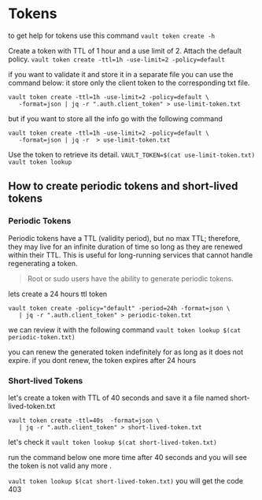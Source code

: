 # Tokens
to get help for tokens use this command `vault token create -h`


Create a token with TTL of 1 hour and a use limit of 2. Attach the default policy.
`vault token create -ttl=1h -use-limit=2 -policy=default`

if you want to validate it and store it in a separate file you can use the command below:
it store only the client token to the corresponding txt file.
```
vault token create -ttl=1h -use-limit=2 -policy=default \
   -format=json | jq -r ".auth.client_token" > use-limit-token.txt
```

but if you want to store all the info go with the following command
```
vault token create -ttl=1h -use-limit=2 -policy=default \
   -format=json | jq -r  > use-limit-token.txt
```
Use the token to retrieve its detail.
`VAULT_TOKEN=$(cat use-limit-token.txt) vault token lookup`

## How to create periodic tokens and short-lived tokens

### Periodic Tokens
Periodic tokens have a TTL (validity period), but no max TTL; therefore, they may live for an infinite duration of time so long as they are renewed within their TTL. This is useful for long-running services that cannot handle regenerating a token.
> Root or sudo users have the ability to generate periodic tokens.


lets create a 24 hours ttl token 
```
vault token create -policy="default" -period=24h -format=json \
   | jq -r ".auth.client_token" > periodic-token.txt
```
we can review it with the following command
`vault token lookup $(cat periodic-token.txt)`

you can renew the generated token indefinitely for as long as it does not expire. if you dont renew, the token expires after 24 hours

### Short-lived Tokens

let's create a token with TTL of 40 seconds and save it a file named short-lived-token.txt
```
vault token create -ttl=40s  -format=json \
   | jq -r ".auth.client_token" > short-lived-token.txt

```
let's check it `vault token lookup $(cat short-lived-token.txt)`

run the command below one more time after 40 seconds and you will see the token is not valid any more . 

`vault token lookup $(cat short-lived-token.txt)`
you will get the code 403 

